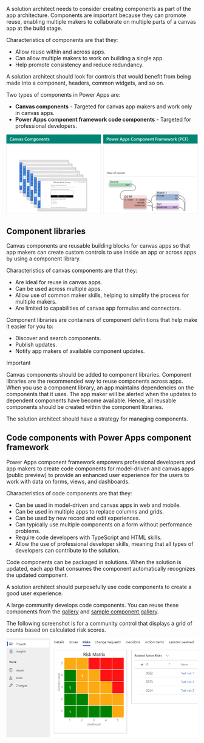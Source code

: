 A solution architect needs to consider creating components as part of the app architecture. Components are important because they can promote reuse, enabling multiple makers to collaborate on multiple parts of a canvas app at the build stage.

Characteristics of components are that they:

- Allow reuse within and across apps.
- Can allow multiple makers to work on building a single app.
- Help promote consistency and reduce redundancy.

A solution architect should look for controls that would benefit from being made into a component, headers, common widgets, and so on.

Two types of components in Power Apps are:

- **Canvas components** - Targeted for canvas app makers and work only in canvas apps.
- **Power Apps component framework code components** - Targeted for professional developers.

![Diagram showing the Power Apps components.](../media/4-components.png)

## Component libraries

Canvas components are reusable building blocks for canvas apps so that app makers can create custom controls to use inside an app or across apps by using a component library. 

Characteristics of canvas components are that they:

- Are ideal for reuse in canvas apps.
- Can be used across multiple apps.
- Allow use of common maker skills, helping to simplify the process for multiple makers.
- Are limited to capabilities of canvas app formulas and connectors.

Component libraries are containers of component definitions that help make it easier for you to:

- Discover and search components.
- Publish updates.
- Notify app makers of available component updates.

> [!IMPORTANT]
> Canvas components should be added to component libraries. Component libraries are the recommended way to reuse components across apps. When you use a component library, an app maintains dependencies on the components that it uses. The app maker will be alerted when the updates to dependent components have become available. Hence, all reusable components should be created within the component libraries.

The solution architect should have a strategy for managing components.

## Code components with Power Apps component framework

Power Apps component framework empowers professional developers and app makers to create code components for model-driven and canvas apps (public preview) to provide an enhanced user experience for the users to work with data on forms, views, and dashboards.

Characteristics of code components are that they:

- Can be used in model-driven and canvas apps in web and mobile.
- Can be used in multiple apps to replace columns and grids.
- Can be used by new record and edit experiences.
- Can typically use multiple components on a form without performance problems.
- Require code developers with TypeScript and HTML skills.
- Allow the use of professional developer skills, meaning that all types of developers can contribute to the solution.

Code components can be packaged in solutions. When the solution is updated, each app that consumes the component automatically recognizes the updated component.

A solution architect should purposefully use code components to create a good user experience.

A large community develops code components. You can reuse these components from the [gallery](https://pcf.gallery/) and [sample component gallery](https://powerusers.microsoft.com/t5/Canvas-Apps-Components-Samples/bd-p/ComponentsGallery).

The following screenshot is for a community control that displays a grid of counts based on calculated risk scores.

![Screenshot showing the risk matrix component.](../media/4-riskmatrix.png)
